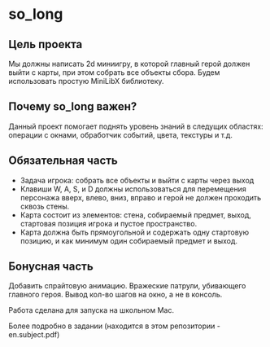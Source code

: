 # so_long

Цель проекта
--
Мы должны написать 2d миниигру, в которой главный герой должен выйти с карты, при этом собрать все объекты сбора. Будем использовать простую MiniLibX библиотеку.

Почему so_long важен?
--
Данный проект помогает поднять уровень знаний в следущих областях: операции с окнами, обработчик событий, цвета, текстуры и т.д.

Обязательная часть
--
- Задача игрока: собрать все объекты и выйти с карты через выход
- Клавиши W, A, S, и D должны использоваться для перемещения персонажа вверх, влево, вниз, вправо и герой не должен проходить сквозь стены.
- Карта состоит из элементов: стена, собираемый предмет, выход, стартовая позиция игрока и пустое пространство.
- Карта должна быть прямоугольной и содержать одну стартовую позицию, и как минимум один собираемый предмет и выход.

Бонусная часть
--
Добавить спрайтовую анимацию.
Вражеские патрули, убивающего главного героя.
Вывод кол-во шагов на окно, а не в консоль.



Работа сделана для запуска на школьном Mac.

Более подробно в задании (находится в этом репозитории - en.subject.pdf)
